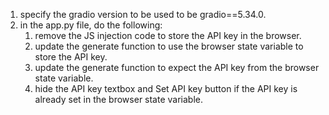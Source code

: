 1. specify the gradio version to be used to be gradio==5.34.0.
2. in the app.py file, do the following:
    1. remove the JS injection code to store the API key in the browser.
    2. update the generate function to use the browser state variable to store the API key.
    3. update the generate function to expect the API key from the browser state variable.
    4. hide the API key textbox and Set API key button if the API key is already set in the browser state variable.